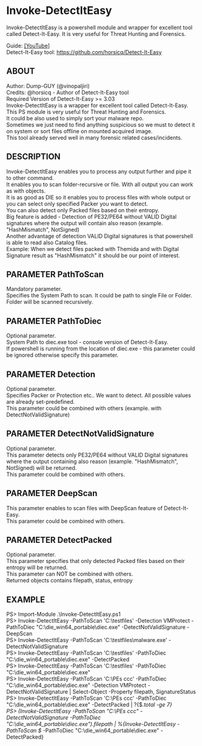 # Invoke-DetectItEasy
Invoke-DetectItEasy is a powershell module and wrapper for excellent tool called Detect-It-Easy. It is very useful for Threat Hunting and Forensics.<br/>

Guide: [[YouTube]](https://youtu.be/O8o0txFtrfQ)<br/>
Detect-It-Easy tool: https://github.com/horsicq/Detect-It-Easy<br/>
## ABOUT
Author: Dump-GUY (@vinopaljiri)<br/>
Credits: @horsicq - Author of Detect-It-Easy tool<br/>
Required Version of Detect-It-Easy >= 3.03<br/>
Invoke-DetectItEasy is a wrapper for excellent tool called Detect-It-Easy. This PS module is very useful for Threat Hunting and Forensics.<br/>
It could be also used to simply sort your malware repo.<br/>
Sometimes we just need to find anything suspicious so we must to detect it on system or sort files offline on mounted acquired image.<br/>
This tool already served well in many forensic related cases/incidents.<br/>

## DESCRIPTION
Invoke-DetectItEasy enables you to process any output further and pipe it to other command.<br/>
It enables you to scan folder-recursive or file. With all output you can work as with objects.<br/>
It is as good as DIE so it enables you to process files with whole output or you can select only specified Packer you want to detect.<br/>
You can also detect only Packed files based on their entropy.<br/>
Big feature is added - Detection of PE32/PE64 without VALID Digital signatures where the output will contain also reason (example. "HashMismatch", NotSigned)<br/>
Another advantage of detection VALID Digital signatures is that powershell is able to read also Catalog files.<br/>
Example: When we detect files packed with Themida and with Digital Signature result as "HashMismatch" it should be our point of interest.<br/>

## PARAMETER PathToScan
Mandatory parameter.<br/>
Specifies the System Path to scan. It could be path to single File or Folder. Folder will be scanned recursively.<br/>

## PARAMETER PathToDiec
Optional parameter.<br/>
System Path to diec.exe tool - console version of Detect-It-Easy.<br/>
If powershell is running from the location of diec.exe - this parameter could be ignored otherwise specify this parameter.<br/>

## PARAMETER Detection
Optional parameter.<br/>
Specifies Packer or Protection etc.. We want to detect. All possible values are already set-predefined.<br/>
This parameter could be combined with others (example. with DetectNotValidSignature)<br/>

## PARAMETER DetectNotValidSignature
Optional parameter.<br/>
This parameter detects only PE32/PE64 without VALID Digital signatures where the output containing also reason (example. "HashMismatch", NotSigned) will be returned.<br/>
This parameter could be combined with others.<br/>

## PARAMETER DeepScan
This parameter enables to scan files with DeepScan feature of Detect-It-Easy.<br/>
This parameter could be combined with others.<br/>

## PARAMETER DetectPacked
Optional parameter.<br/>
This parameter specifies that only detected Packed files based on their entropy will be returned.<br/>
This parameter can NOT be combined with others.<br/>
Returned objects contains filepath, status, entropy<br/>

## EXAMPLE
PS> Import-Module .\Invoke-DetectItEasy.ps1<br/>
PS> Invoke-DetectItEasy -PathToScan 'C:\testfiles' -Detection VMProtect -PathToDiec "C:\die_win64_portable\diec.exe" -DetectNotValidSignature -DeepScan<br/>
PS> Invoke-DetectItEasy -PathToScan 'C:\testfiles\malware.exe' -DetectNotValidSignature<br/>
PS> Invoke-DetectItEasy -PathToScan 'C:\testfiles' -PathToDiec "C:\die_win64_portable\diec.exe" -DetectPacked<br/>
PS> Invoke-DetectItEasy -PathToScan 'C:\testfiles' -PathToDiec "C:\die_win64_portable\diec.exe"<br/>
PS> Invoke-DetectItEasy -PathToScan 'C:\PEs ccc\' -PathToDiec "C:\die_win64_portable\diec.exe" -Detection VMProtect -DetectNotValidSignature | Select-Object -Property filepath, SignatureStatus<br/>
PS> Invoke-DetectItEasy -PathToScan 'C:\PEs ccc' -PathToDiec "C:\die_win64_portable\diec.exe" -DetectPacked | ?{$_.total -ge 7}<br/>
PS> (Invoke-DetectItEasy -PathToScan "C:\PEs ccc" -DetectNotValidSignature -PathToDiec "C:\die_win64_portable\diec.exe").filepath | %{Invoke-DetectItEasy -PathToScan $_ -PathToDiec "C:\die_win64_portable\diec.exe" -DetectPacked}<br/>

